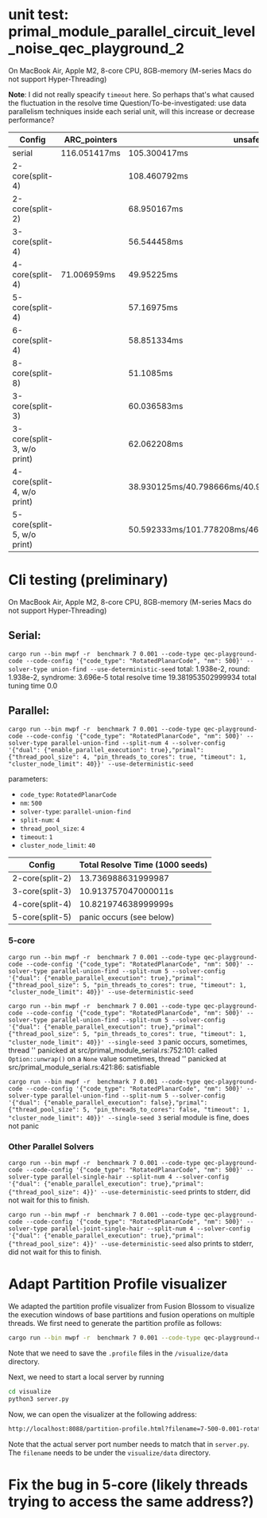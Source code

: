# unit test: primal_module_parallel_circuit_level_noise_qec_playground_2
On MacBook Air, Apple M2, 8-core CPU, 8GB-memory (M-series Macs do not support Hyper-Threading)

**Note**: I did not really speacify `timeout` here. So perhaps that's what caused the fluctuation in the resolve time
Question/To-be-investigated: use data parallelism techniques inside each serial unit, will this increase or decrease performance?

|     Config         |  ARC_pointers |    unsafe_pointer       |                                              unsafe_pointer(for_loop)|
|--------------------|---------------|-------------------------|----------------------------------------------------------------------|
|serial              |116.051417ms    | 105.300417ms    | |
|2-core(split-4)     |               |108.460792ms | |
|2-core(split-2)     |               | 68.950167ms | |
|3-core(split-4)     |               | 56.544458ms | |
|4-core(split-4)     | 71.006959ms   |  49.95225ms        | |  
|5-core(split-4)     |               | 57.16975ms | |
|6-core(split-4)     |               |58.851334ms | |
|8-core(split-8)     |               | 51.1085ms | |
|3-core(split-3)     |               | 60.036583ms | |
|3-core(split-3, w/o print)|          | 62.062208ms     |                                                    44.858125ms |
|4-core(split-4, w/o print)|          |38.930125ms/40.798666ms/40.984459ms/52.91975ms/51.7205ms    |        59.234167ms/38.461375ms/40.251542ms/94.73175ms/36.394709ms/35.105958ms/46.176292ms |
|5-core(split-5, w/o print)  |         |50.592333ms/101.778208ms/46.0205ms    | |

# Cli testing (preliminary)
On MacBook Air, Apple M2, 8-core CPU, 8GB-memory (M-series Macs do not support Hyper-Threading)
## Serial: 
`cargo run --bin mwpf -r  benchmark 7 0.001 --code-type qec-playground-code --code-config '{"code_type": "RotatedPlanarCode", "nm": 500}' --solver-type union-find --use-deterministic-seed`
total: 1.938e-2, round: 1.938e-2, syndrome: 3.696e-5
total resolve time 19.381953502999934
total tuning time 0.0

## Parallel:
`cargo run --bin mwpf -r  benchmark 7 0.001 --code-type qec-playground-code --code-config '{"code_type": "RotatedPlanarCode", "nm": 500}' --solver-type parallel-union-find --split-num 4 --solver-config '{"dual": {"enable_parallel_execution": true},"primal": {"thread_pool_size": 4, "pin_threads_to_cores": true, "timeout": 1, "cluster_node_limit": 40}}' --use-deterministic-seed`

parameters:
* `code_type`: `RotatedPlanarCode`
* `nm`: `500`
* `solver-type`: `parallel-union-find`
* `split-num`: `4` 
* `thread_pool_size`: `4`
* `timeout`: `1`
* `cluster_node_limit`: `40`

| Config | Total Resolve Time (1000 seeds) |
|--------|---------------------------------|
|2-core(split-2) |    13.736988631999987   |
|3-core(split-3) |   10.913757047000011s   |
|4-core(split-4) |    10.821974638999999s  |
|5-core(split-5) |   panic occurs (see below)|


### 5-core
`cargo run --bin mwpf -r  benchmark 7 0.001 --code-type qec-playground-code --code-config '{"code_type": "RotatedPlanarCode", "nm": 500}' --solver-type parallel-union-find --split-num 5 --solver-config '{"dual": {"enable_parallel_execution": true},"primal": {"thread_pool_size": 5, "pin_threads_to_cores": true, "timeout": 1, "cluster_node_limit": 40}}' --use-deterministic-seed`

`cargo run --bin mwpf -r  benchmark 7 0.001 --code-type qec-playground-code --code-config '{"code_type": "RotatedPlanarCode", "nm": 500}' --solver-type parallel-union-find --split-num 5 --solver-config '{"dual": {"enable_parallel_execution": true},"primal": {"thread_pool_size": 5, "pin_threads_to_cores": true, "timeout": 1, "cluster_node_limit": 40}}' --single-seed 3`
panic occurs, 
sometimes, thread '<unnamed>' panicked at src/primal_module_serial.rs:752:101:
called `Option::unwrap()` on a `None` value
sometimes, thread '<unnamed>' panicked at src/primal_module_serial.rs:421:86:
satisfiable

`cargo run --bin mwpf -r  benchmark 7 0.001 --code-type qec-playground-code --code-config '{"code_type": "RotatedPlanarCode", "nm": 500}' --solver-type parallel-union-find --split-num 5 --solver-config '{"dual": {"enable_parallel_execution": false},"primal": {"thread_pool_size": 5, "pin_threads_to_cores": false, "timeout": 1, "cluster_node_limit": 40}}' --single-seed 3`
serial module is fine, does not panic


### Other Parallel Solvers
`cargo run --bin mwpf -r  benchmark 7 0.001 --code-type qec-playground-code --code-config '{"code_type": "RotatedPlanarCode", "nm": 500}' --solver-type parallel-single-hair --split-num 4 --solver-config '{"dual": {"enable_parallel_execution": true},"primal": {"thread_pool_size": 4}}' --use-deterministic-seed`
prints to stderr, did not wait for this to finish. 

`cargo run --bin mwpf -r  benchmark 7 0.001 --code-type qec-playground-code --code-config '{"code_type": "RotatedPlanarCode", "nm": 500}' --solver-type parallel-joint-single-hair --split-num 4 --solver-config '{"dual": {"enable_parallel_execution": true},"primal": {"thread_pool_size": 4}}' --use-deterministic-seed`
also prints to stderr, did not wait for this to finish.


# Adapt Partition Profile visualizer 
We adapted the partition profile visualizer from Fusion Blossom to visualize the execution windows of base partitions and fusion operations on multiple threads. We first need to generate the partition profile as follows:

```sh
cargo run --bin mwpf -r  benchmark 7 0.001 --code-type qec-playground-code --code-config '{"code_type": "RotatedPlanarCode", "nm": 500}' --solver-type parallel-union-find --split-num 4 --solver-config '{"dual": {"enable_parallel_execution": true},"primal": {"thread_pool_size": 4, "pin_threads_to_cores": true, "timeout": 1, "cluster_node_limit": 40}}' --use-deterministic-seed --benchmark-profiler-output visualize/data/7-500-0.001-rotated-planar/core-4-split-4.profile
```
Note that we need to save the `.profile` files in the `/visualize/data` directory. 

Next, we need to start a local server by running 

```sh
cd visualize
python3 server.py
``` 

Now, we can open the visualizer at the following address: 
```sh
http://localhost:8088/partition-profile.html?filename=7-500-0.001-rotated-planar/core-4-split-4.profile
```
Note that the actual server port number needs to match that in `server.py`. The `filename` needs to be under the `visualize/data` directory.

# Fix the bug in 5-core (likely threads trying to access the same address?)

